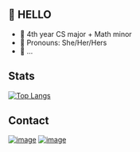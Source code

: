 ## 🦆 HELLO
+ 📖 4th year CS major + Math minor
+ 🦆 Pronouns: She/Her/Hers
+ 🎨 ...
  
## Stats
[![Top Langs](https://github-readme-stats.vercel.app/api/top-langs/?username=HazelYuAhiru&layout=compact)](https://github.com/HazelYuAhiru/github-readme-stats)

## Contact
[![image](https://img.shields.io/badge/Gmail-D14836?style=for-the-badge&logo=gmail&logoColor=white)](mailto:hazelyumyk@gmail.com)
[![image](https://img.shields.io/badge/LinkedIn-0077B5?style=for-the-badge&logo=linkedin&logoColor=white)](https://www.linkedin.com/in/yihong-yu-ba62ab258/)
